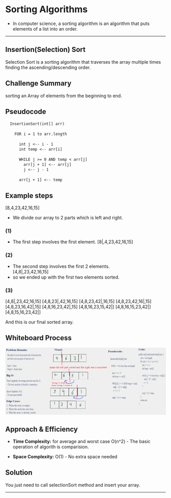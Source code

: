 # Sorting Algorithms

- In computer science, a sorting algorithm is an algorithm that puts elements of a list into an order. 

---

## Insertion(Selection) Sort
Selection Sort is a sorting algorithm that traverses the array multiple times finding the ascending/descending order.

## Challenge Summary
<!-- Description of the challenge -->
 sorting an Array of elements from the beginning to end. 

## Pseudocode
```
  InsertionSort(int[] arr)

    FOR i = 1 to arr.length

      int j <-- i - 1
      int temp <-- arr[i]

      WHILE j >= 0 AND temp < arr[j]
        arr[j + 1] <-- arr[j]
        j <-- j - 1

      arr[j + 1] <-- temp
```

## Example steps
[8,4,23,42,16,15]

- We divide our array to 2 parts which is left and right.
### (1)
- The first step involves the first element.
[8|,4,23,42,16,15]

### (2)
- The second step involves the first 2 elements.  
[4,8|,23,42,16,15]
- so we ended up with the first two elements sorted.

### (3)
[4,8|,23,42,16,15]
[4,8,23|,42,16,15]
[4,8,23,42|,16,15]
[4,8,23,42,16|,15]
[4,8,23,16,42|,15]
[4,8,16,23,42|,15]
[4,8,16,23,15,42|]
[4,8,16,15,23,42|]
[4,8,15,16,23,42|]

And this is our final sorted array.

## Whiteboard Process
<!-- Embedded whiteboard image -->
![insertionSort](insertionSort.png)

## Approach & Efficiency
<!-- What approach did you take? Why? What is the Big O space/time for this approach? -->
- **Time Complexity:** for average and worst case O(n^2) - The basic operation of algorith is comparision.

- **Space Complexity:** O(1) - No extra space needed

## Solution
<!-- Show how to run your code, and examples of it in action -->
You just need to call selectionSort method and insert your array.

---
